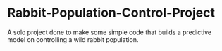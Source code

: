 # Rabbit-Population-Control-Project
A solo project done to make some simple code that builds a predictive model on controlling a wild rabbit population.
